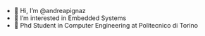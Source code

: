 - 👋 Hi, I’m @andreapignaz
- 👀 I’m interested in Embedded Systems
- 🌱 Phd Student in Computer Engineering at Politecnico di Torino

<!---
- 💞️ I’m looking to collaborate on 
- 📫 How to reach me


andreapignaz/andreapignaz is a ✨ special ✨ repository because its `README.md` (this file) appears on your GitHub profile.
You can click the Preview link to take a look at your changes.
--->
